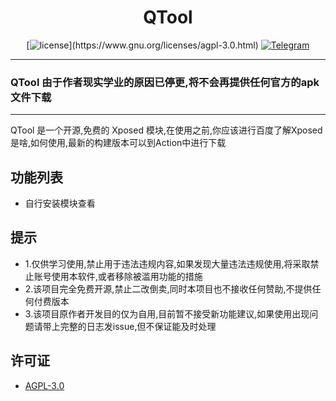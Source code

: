 <div align="center">
    <h1> QTool </h1>

[![license](https://img.shields.io/github/license/Hicores/QTool.svg?)](https://www.gnu.org/licenses/agpl-3.0.html)
[![Telegram](https://img.shields.io/static/v1?label=Telegram&message=Chat&color=0088cc)](https://t.me/QToolC)
</div>

-----
### QTool 由于作者现实学业的原因已停更,将不会再提供任何官方的apk文件下载
-----

QTool 是一个开源,免费的 Xposed 模块,在使用之前,你应该进行百度了解Xposed是啥,如何使用,最新的构建版本可以到Action中进行下载

## 功能列表
- 自行安装模块查看

## 提示
- 1.仅供学习使用,禁止用于违法违规内容,如果发现大量违法违规使用,将采取禁止账号使用本软件,或者移除被滥用功能的措施
- 2.该项目完全免费开源,禁止二改倒卖,同时本项目也不接收任何赞助,不提供任何付费版本
- 3.该项目原作者开发目的仅为自用,目前暂不接受新功能建议,如果使用出现问题请带上完整的日志发issue,但不保证能及时处理

## 许可证
- [AGPL-3.0](https://www.gnu.org/licenses/agpl-3.0.html)
